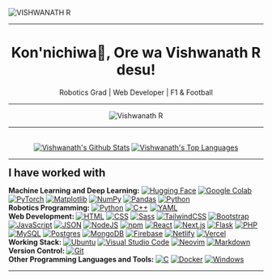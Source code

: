 ![VISHWANATH R](https://user-images.githubusercontent.com/84440397/119236745-bac53500-bb56-11eb-8ad8-49422d0b2408.jpg)

<hr />
<h1 align="center">
Kon'nichiwa👋, Ore wa Vishwanath R desu!
</h1>
<p align="center">
Robotics Grad | Web Developer | F1 & Football
</p>
<hr />

<p align="center"><img align="center" src="https://github-readme-streak-stats.herokuapp.com/?user=vishcomestrue&theme=tokyonight&ring=15f4ee&fire=15f4ee&currStreakNum=a35eff&currStreakLabel=a35eff&sideLabels=4296f5&sideNums=4296f5" alt="Vishwanath R" /></p>

<hr />

<div align="center">
  <br/>
    <a href="https://github.com/vishcomestrue/github-readme-stats"><img alt="Vishwanath's Github Stats" src="https://github-readme-stats.vercel.app/api?username=vishcomestrue&show_icons=true&count_private=true&theme=react&hide_border=true&bg_color=0D1117" /></a>
  <a href="https://github.com/vishcomestrue/github-readme-stats"><img alt="Vishwanath's Top Languages" src="https://github-readme-stats.vercel.app/api/top-langs/?username=vishcomestrue&langs_count=8&count_private=true&layout=compact&theme=react&hide_border=true&bg_color=0D1117" /></a>
  <br/>
 </div>
 
<!-- ![Github stats](https://github-readme-stats.vercel.app/api?username=vishcomestrue) -->
<hr />
<div>
<span align="center"><h2 style="display: inline">I have worked with</h3></span>
<!-- <p align="center"> -->

<b>Machine Learning and Deep Learning:</b>
[![Hugging Face](https://img.shields.io/badge/Hugging%20Face-FFD21E?logo=huggingface&logoColor=000)](#) [![Google Colab](https://img.shields.io/badge/Google%20Colab-F9AB00?logo=googlecolab&logoColor=fff)](#) [![PyTorch](https://img.shields.io/badge/PyTorch-ee4c2c?logo=pytorch&logoColor=white)](#) [![Matplotlib](https://custom-icon-badges.demolab.com/badge/Matplotlib-71D291?logo=matplotlib&logoColor=fff)](#) [![NumPy](https://img.shields.io/badge/NumPy-4DABCF?logo=numpy&logoColor=fff)](#) [![Pandas](https://img.shields.io/badge/Pandas-150458?logo=pandas&logoColor=fff)](#) [![Python](https://img.shields.io/badge/Python-3776AB?logo=python&logoColor=fff)](#) <br />
<b>Robotics Programming:</b>
[![Python](https://img.shields.io/badge/Python-3776AB?logo=python&logoColor=fff)](#) [![C++](https://img.shields.io/badge/C++-%2300599C.svg?logo=c%2B%2B&logoColor=white)](#) [![YAML](https://img.shields.io/badge/YAML-CB171E?logo=yaml&logoColor=fff)](#) <br />
<b>Web Development: </b>
[![HTML](https://img.shields.io/badge/HTML-%23E34F26.svg?logo=html5&logoColor=white)](#) [![CSS](https://img.shields.io/badge/CSS-1572B6?logo=css3&logoColor=fff)](#) [![Sass](https://img.shields.io/badge/Sass-C69?logo=sass&logoColor=fff)](#) [![TailwindCSS](https://img.shields.io/badge/Tailwind%20CSS-%2338B2AC.svg?logo=tailwind-css&logoColor=white)](#) [![Bootstrap](https://img.shields.io/badge/Bootstrap-7952B3?logo=bootstrap&logoColor=fff)](#) [![JavaScript](https://img.shields.io/badge/JavaScript-F7DF1E?logo=javascript&logoColor=000)](#) [![JSON](https://img.shields.io/badge/JSON-000?logo=json&logoColor=fff)](#) [![NodeJS](https://img.shields.io/badge/Node.js-6DA55F?logo=node.js&logoColor=white)](#) [![npm](https://img.shields.io/badge/npm-CB3837?logo=npm&logoColor=fff)](#) [![React](https://img.shields.io/badge/React-%2320232a.svg?logo=react&logoColor=%2361DAFB)](#) [![Next.js](https://img.shields.io/badge/Next.js-black?logo=next.js&logoColor=white)](#) [![Flask](https://img.shields.io/badge/Flask-000?logo=flask&logoColor=fff)](#) [![PHP](https://img.shields.io/badge/php-%23777BB4.svg?&logo=php&logoColor=white)](#) [![MySQL](https://img.shields.io/badge/MySQL-4479A1?logo=mysql&logoColor=fff)](#) [![Postgres](https://img.shields.io/badge/Postgres-%23316192.svg?logo=postgresql&logoColor=white)](#) [![MongoDB](https://img.shields.io/badge/MongoDB-%234ea94b.svg?logo=mongodb&logoColor=white)](#) [![Firebase](https://img.shields.io/badge/Firebase-039BE5?logo=Firebase&logoColor=white)](#) [![Netlify](https://img.shields.io/badge/Netlify-%23000000.svg?logo=netlify&logoColor=#00C7B7)](#) [![Vercel](https://img.shields.io/badge/Vercel-%23000000.svg?logo=vercel&logoColor=white)](#) <br />
<b>Working Stack: </b>
[![Ubuntu](https://img.shields.io/badge/Ubuntu-E95420?logo=ubuntu&logoColor=white)](#) [![Visual Studio Code](https://custom-icon-badges.demolab.com/badge/Visual%20Studio%20Code-0078d7.svg?logo=vsc&logoColor=white)](#) [![Neovim](https://img.shields.io/badge/Neovim-57A143?logo=neovim&logoColor=fff)](#) [![Markdown](https://img.shields.io/badge/Markdown-%23000000.svg?logo=markdown&logoColor=white)](#) <br />
<b>Version Control: </b>[![Git](https://img.shields.io/badge/Git-F05032?logo=git&logoColor=fff)](#) <br />
<b>Other Programming Languages and Tools: </b>
[![C](https://img.shields.io/badge/C-00599C?logo=c&logoColor=white)](#) [![Docker](https://img.shields.io/badge/Docker-2496ED?logo=docker&logoColor=fff)](#) [![Windows](https://custom-icon-badges.demolab.com/badge/Windows-0078D6?logo=windows11&logoColor=white)](#)
<!-- </p> -->
</div>
<hr />
